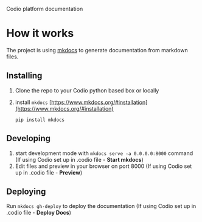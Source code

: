 Codio platform documentation


# How it works

The project is using [mkdocs]() to generate documentation from markdown files.

## Installing

1. Clone the repo to your Codio python based box or locally
1. install `mkdocs` [https://www.mkdocs.org/#installation](https://www.mkdocs.org/#installation)

    ```
    pip install mkdocs
    ```

## Developing

1. start development mode with `mkdocs serve -a 0.0.0.0:8000` command (If using Codio set up in .codio file - **Start mkdocs**)
1. Edit files and preview in your browser on port 8000 (If using Codio set up in .codio file - **Preview**)

## Deploying

Run `mkdocs gh-deploy` to deploy the documentation (If using Codio set up in .codio file - **Deploy Docs**)